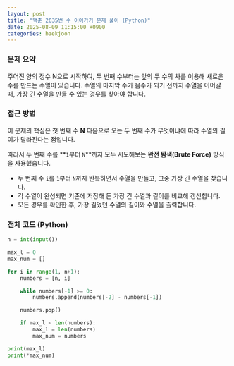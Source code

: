 ```yaml
---
layout: post
title: "백준 2635번 수 이어가기 문제 풀이 (Python)"
date: 2025-08-09 11:15:00 +0900
categories: baekjoon
---
```


### 문제 요약
주어진 양의 정수 N으로 시작하여, 두 번째 수부터는 앞의 두 수의 차를 이용해 새로운 수를 만드는 수열이 있습니다. 수열의 마지막 수가 음수가 되기 전까지 수열을 이어갈 때, 가장 긴 수열을 만들 수 있는 경우를 찾아야 합니다.

### 접근 방법
이 문제의 핵심은 첫 번째 수 **N** 다음으로 오는 두 번째 수가 무엇이냐에 따라 수열의 길이가 달라진다는 점입니다.

따라서 두 번째 수를 **`1`부터 `N`**까지 모두 시도해보는 **완전 탐색(Brute Force)** 방식을 사용했습니다.
- 두 번째 수 `i`를 `1`부터 `N`까지 반복하면서 수열을 만들고, 그중 가장 긴 수열을 찾습니다.
- 각 수열이 완성되면 기존에 저장해 둔 가장 긴 수열과 길이를 비교해 갱신합니다.
- 모든 경우를 확인한 후, 가장 길었던 수열의 길이와 수열을 출력합니다.

### 전체 코드 (Python)

```python
n = int(input())

max_l = 0
max_num = []

for i in range(1, n+1):
    numbers = [n, i]

    while numbers[-1] >= 0:
        numbers.append(numbers[-2] - numbers[-1])

    numbers.pop()

    if max_l < len(numbers):
        max_l = len(numbers)
        max_num = numbers

print(max_l)
print(*max_num)